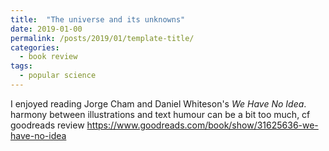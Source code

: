```yaml
---
title:  "The universe and its unknowns"
date: 2019-01-00
permalink: /posts/2019/01/template-title/
categories: 
  - book review
tags:
  - popular science
---
```


I enjoyed reading Jorge Cham and Daniel Whiteson's _We Have No Idea_.
harmony between illustrations and text
humour can be a bit too much, cf goodreads review
https://www.goodreads.com/book/show/31625636-we-have-no-idea

